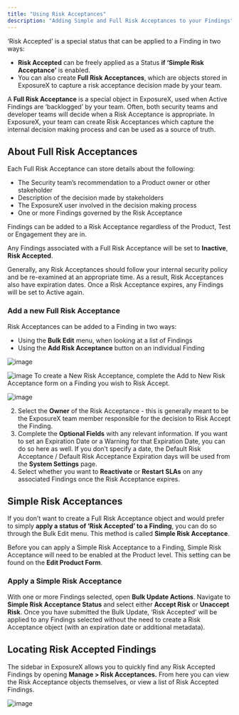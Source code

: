 ```yaml
---
title: "Using Risk Acceptances"
description: "Adding Simple and Full Risk Acceptances to your Findings"
---
```


‘Risk Accepted’ is a special status that can be applied to a Finding in two ways:

* **Risk Accepted** can be freely applied as a Status **if ‘Simple Risk Acceptance’** is enabled.
* You can also create **Full Risk Acceptances**, which are objects stored in ExposureX to capture a risk acceptance decision made by your team.

A **Full Risk Acceptance** is a special object in ExposureX, used when Active Findings are ‘backlogged’ by your team. Often, both security teams and developer teams will decide when a Risk Acceptance is appropriate. In ExposureX, your team can create Risk Acceptances which capture the internal decision making process and can be used as a source of truth.

## About Full Risk Acceptances

Each Full Risk Acceptance can store details about the following:

* The Security team’s recommendation to a Product owner or other stakeholder
* Description of the decision made by stakeholders
* The ExposureX user involved in the decision making process
* One or more Findings governed by the Risk Acceptance

Findings can be added to a Risk Acceptance regardless of the Product, Test or Engagement they are in.

Any Findings associated with a Full Risk Acceptance will be set to **Inactive**, **Risk Accepted**.

Generally, any Risk Acceptances should follow your internal security policy and be re\-examined at an appropriate time. As a result, Risk Acceptances also have expiration dates. Once a Risk Acceptance expires, any Findings will be set to Active again.

### Add a new Full Risk Acceptance

Risk Acceptances can be added to a Finding in two ways:

* Using the **Bulk Edit** menu, when looking at a list of Findings
* Using the **Add Risk Acceptance** button on an individual Finding

![image](images/Risk_Acceptances.png) 


![image](images/Risk_Acceptances_2.png)
To create a New Risk Acceptance, complete the Add to New Risk Acceptance form on a Finding you wish to Risk Accept.

![image](images/Risk_Acceptances_3.png)

2. Select the **Owner** of the Risk Acceptance \- this is generally meant to be the ExposureX team member responsible for the decision to Risk Accept the Finding.
3. Complete the **Optional Fields** with any relevant information. If you want to set an Expiration Date or a Warning for that Expiration Date, you can do so here as well. If you don’t specify a date, the Default Risk Acceptance / Default Risk Acceptance Expiration days will be used from the **System Settings** page.
4. Select whether you want to **Reactivate** or **Restart SLAs** on any associated Findings once the Risk Acceptance expires.

## Simple Risk Acceptances

If you don’t want to create a Full Risk Acceptance object and would prefer to simply **apply a status of ‘Risk Accepted’ to a Finding**, you can do so through the Bulk Edit menu. This method is called **Simple Risk Acceptance**.

Before you can apply a Simple Risk Acceptance to a Finding, Simple Risk Acceptance will need to be enabled at the Product level. This setting can be found on the **Edit Product Form**. 

### Apply a Simple Risk Acceptance

With one or more Findings selected, open **Bulk Update Actions**. Navigate to **Simple Risk Acceptance Status** and select either **Accept Risk** or **Unaccept Risk**. Once you have submitted the Bulk Update, ‘Risk Accepted’ will be applied to any Findings selected without the need to create a Risk Acceptance object (with an expiration date or additional metadata).

## Locating Risk Accepted Findings

The sidebar in ExposureX allows you to quickly find any Risk Accepted Findings by opening **Manage \> Risk Acceptances.**  From here you can view the Risk Acceptance objects themselves, or view a list of Risk Accepted Findings.

![image](images/Risk_Acceptances_4.png)
